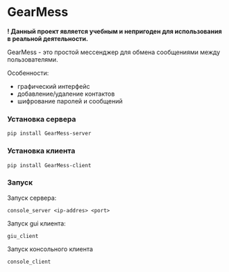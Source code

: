 # GearMess

<b>! Данный проект является учебным и непригоден для использования в реальной деятельности.</b>

GearMess - это простой мессенджер для обмена сообщениями между пользователями.

Особенности:
 * графический интерфейс
 * добавление/удаление контактов
 * шифрование паролей и сообщений


### Установка сервера

    pip install GearMess-server
    
### Установка клиента

    pip install GearMess-client

### Запуск
Запуск сервера:

    console_server <ip-addres> <port>
    
Запуск gui клиента:

    giu_client

Запуск консольного клиента
    
    console_client
